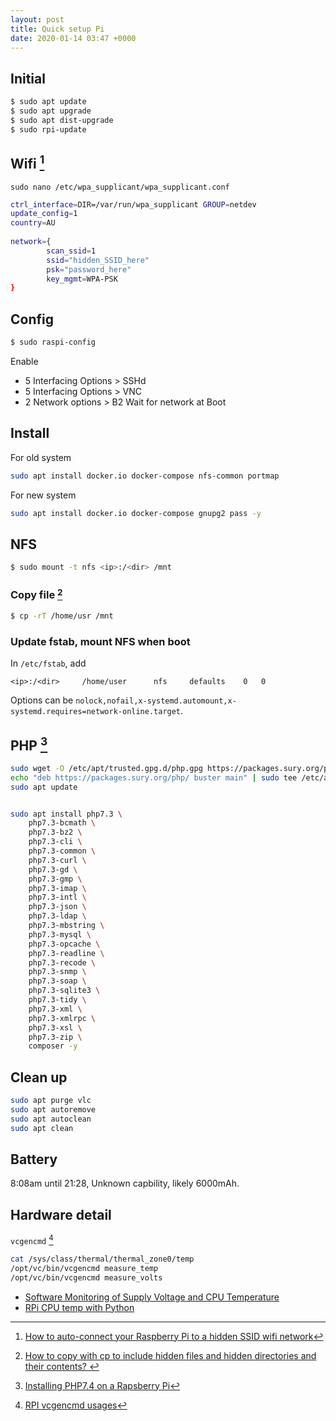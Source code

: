 ```yaml
---
layout: post
title: Quick setup Pi
date: 2020-01-14 03:47 +0000
---
```


## Initial

```bash
$ sudo apt update
$ sudo apt upgrade
$ sudo apt dist-upgrade
$ sudo rpi-update
```

## Wifi [^wifi]

[^wifi]: [How to auto-connect your Raspberry Pi to a hidden SSID wifi network](https://raspi.tv/2017/how-to-auto-connect-your-raspberry-pi-to-a-hidden-ssid-wifi-network)

`sudo nano /etc/wpa_supplicant/wpa_supplicant.conf`

```bash
ctrl_interface=DIR=/var/run/wpa_supplicant GROUP=netdev
update_config=1
country=AU
 
network={
        scan_ssid=1
        ssid="hidden_SSID_here"
        psk="password_here"
        key_mgmt=WPA-PSK
}
```

## Config

```bash
$ sudo raspi-config
```

Enable 
 - 5 Interfacing Options > SSHd
 - 5 Interfacing Options > VNC
 - 2 Network options > B2 Wait for network at Boot

## Install

For old system

```bash
sudo apt install docker.io docker-compose nfs-common portmap
```

For new system

```bash
sudo apt install docker.io docker-compose gnupg2 pass -y
```


## NFS
```bash
$ sudo mount -t nfs <ip>:/<dir> /mnt
```

### Copy file [^cp]

[^cp]: [How to copy with cp to include hidden files and hidden directories and their contents?
](https://superuser.com/questions/61611/how-to-copy-with-cp-to-include-hidden-files-and-hidden-directories-and-their-con)

```bash
$ cp -rT /home/usr /mnt
```


### Update fstab, mount NFS when boot

In `/etc/fstab`, add 

```
<ip>:/<dir>		/home/user		nfs 	defaults	0	0
```

Options can be `nolock,nofail,x-systemd.automount,x-systemd.requires=network-online.target`. 


## PHP [^php]

[^php]: [Installing PHP7.4 on a Rapsberry Pi](https://janw.me/2019/installing-php7-4-rapsberry-pi/)

```bash
sudo wget -O /etc/apt/trusted.gpg.d/php.gpg https://packages.sury.org/php/apt.gpg
echo "deb https://packages.sury.org/php/ buster main" | sudo tee /etc/apt/sources.list.d/php.list
sudo apt update
```

```bash

sudo apt install php7.3 \
	php7.3-bcmath \
	php7.3-bz2 \
	php7.3-cli \
	php7.3-common \
	php7.3-curl \
	php7.3-gd \
	php7.3-gmp \
	php7.3-imap \
	php7.3-intl \
	php7.3-json \
	php7.3-ldap \
	php7.3-mbstring \
	php7.3-mysql \
	php7.3-opcache \
	php7.3-readline \
	php7.3-recode \
	php7.3-snmp \
	php7.3-soap \
	php7.3-sqlite3 \
	php7.3-tidy \
	php7.3-xml \
	php7.3-xmlrpc \
	php7.3-xsl \
	php7.3-zip \
	composer -y
```


## Clean up

```bash
sudo apt purge vlc
sudo apt autoremove
sudo apt autoclean
sudo apt clean
```


## Battery

8:08am until 21:28, Unknown capbility, likely 6000mAh.

## Hardware detail

`vcgencmd` [^vcgencmd]

[^vcgencmd]: [RPI vcgencmd usages](https://elinux.org/RPI_vcgencmd_usage)

```bash
cat /sys/class/thermal/thermal_zone0/temp 
/opt/vc/bin/vcgencmd measure_temp
/opt/vc/bin/vcgencmd measure_volts
```

* [Software Monitoring of Supply Voltage and CPU Temperature](https://www.raspberrypi.org/forums/viewtopic.php?t=30697)
* [RPi CPU temp with Python](https://www.raspberrypi.org/forums/viewtopic.php?t=185244)


